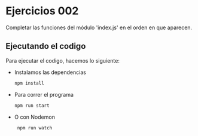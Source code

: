 # Ejercicios 002

Completar las funciones del módulo 'index.js' en el orden en que aparecen.

## Ejecutando el codigo

Para ejecutar el codigo, hacemos lo siguiente:

- Instalamos las dependencias

  ```bash
  npm install
  ```

- Para correr el programa

  ```bash
  npm run start
  ```

- O con Nodemon

  ```bash
   npm run watch
  ```
